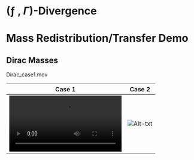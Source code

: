 # (ƒ , $\Gamma$)-Divergence

# Mass Redistribution/Transfer Demo
## Dirac Masses
Dirac_case1.mov

Case 1                                  | Case 2          
:--------------------------------------:|:----------------------------------------:
![Alt-txt](gif/dirac/Dirac_case_1.mov) |![Alt-txt]()|
